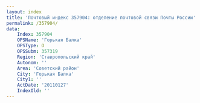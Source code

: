 ```yaml
---
layout: index
title: 'Почтовый индекс 357904: отделение почтовой связи Почты России'
permalink: /357904/
data:
    Index: 357904
    OPSName: 'Горькая Балка'
    OPSType: О
    OPSSubm: 357319
    Region: 'Ставропольский край'
    Autonom: ''
    Area: 'Советский район'
    City: 'Горькая Балка'
    City1: ''
    ActDate: '20110127'
    IndexOld: ''
---
```


